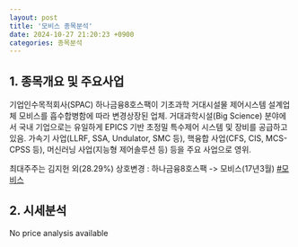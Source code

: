 ```yaml
---
layout: post
title: '모비스 종목분석'
date: 2024-10-27 21:20:23 +0900
categories: 종목분석
---
```


## 1. 종목개요 및 주요사업

기업인수목적회사(SPAC) 하나금융8호스팩이 기초과학 거대시설물 제어시스템 설계업체 모비스를 흡수합병함에 따라 변경상장된 업체. 거대과학시설(Big Science) 분야에서 국내 기업으로는 유일하게 EPICS 기반 초정밀 특수제어 시스템 및 장비를 공급하고 있음. 가속기 사업(LLRF, SSA, Undulator, SMC 등), 핵융합 사업(CFS, CIS, MCS-CPSS 등), 머신러닝 사업(지능형 제어솔루션 등) 등을 주요 사업으로 영위. 

최대주주는 김지헌 외(28.29%) 상호변경 : 하나금융8호스팩 -> 모비스(17년3월)
[#모비스](#)

## 2. 시세분석

No price analysis available
